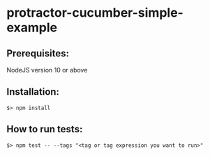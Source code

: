 # protractor-cucumber-simple-example

## Prerequisites:

NodeJS version 10 or above

## Installation:

```
$> npm install
```
## How to run tests:

```
$> npm test -- --tags "<tag or tag expression you want to run>"
```
